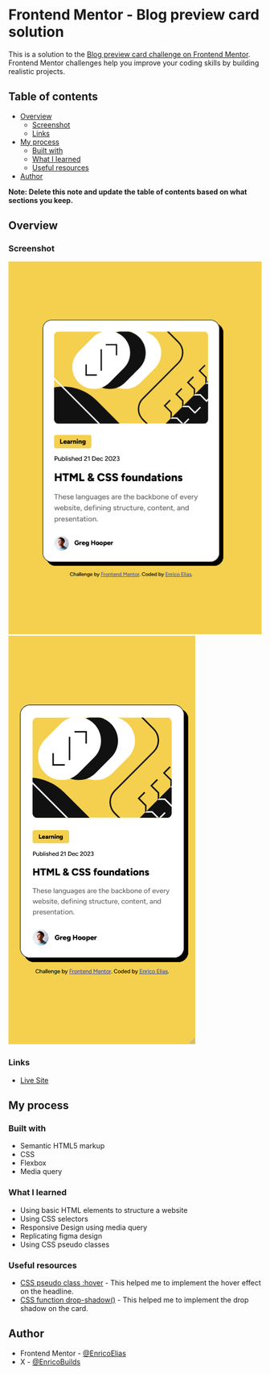 # Frontend Mentor - Blog preview card solution

This is a solution to the [Blog preview card challenge on Frontend Mentor](https://www.frontendmentor.io/challenges/blog-preview-card-ckPaj01IcS). Frontend Mentor challenges help you improve your coding skills by building realistic projects.

## Table of contents

-   [Overview](#overview)
    -   [Screenshot](#screenshot)
    -   [Links](#links)
-   [My process](#my-process)
    -   [Built with](#built-with)
    -   [What I learned](#what-i-learned)
    -   [Useful resources](#useful-resources)
-   [Author](#author)

**Note: Delete this note and update the table of contents based on what sections you keep.**

## Overview

### Screenshot

![Desktop version](./screenshots/desktop.png)
![Mobile version](./screenshots/mobile.png)

### Links

-   [Live Site](https://enricoelias.github.io/blog-preview-page/)

## My process

### Built with

-   Semantic HTML5 markup
-   CSS
-   Flexbox
-   Media query

### What I learned

-   Using basic HTML elements to structure a website
-   Using CSS selectors
-   Responsive Design using media query
-   Replicating figma design
-   Using CSS pseudo classes

### Useful resources

-   [CSS pseudo class :hover](https://developer.mozilla.org/en-US/docs/Web/CSS/:hover) - This helped me to implement the hover effect on the headline.
-   [CSS function drop-shadow()](https://developer.mozilla.org/en-US/docs/Web/CSS/filter-function/drop-shadow) - This helped me to implement the drop shadow on the card.

## Author

-   Frontend Mentor - [@EnricoElias](https://www.frontendmentor.io/profile/EnricoElias)
-   X - [@EnricoBuilds](https://x.com/EnricoBuilds)

